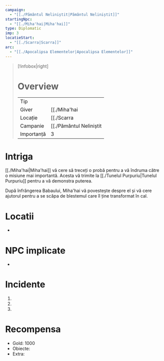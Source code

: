 ```yaml
---
campaign:
  - "[[./Pământul Neliniștit|Pământul Neliniștit]]"
startingNpc:
  - "[[./Miha'hai|Miha'hai]]"
type: Diplomatic
imp: 3
locatieStart:
  - "[[./Scarra|Scarra]]"
arc:
  - "[[./Apocalipsa Elementelor|Apocalipsa Elementelor]]"
---
```

>[!infobox|right]
> # Overview
> | | | 
> |-|-|
> | Tip||
> |Giver|[[./Miha'hai|Miha'hai]]|
> |Locație| [[./Scarra|Scarra]]|
> |Campanie|[[./Pământul Neliniștit|Pământul Neliniștit]]|
> | Importanță| 3|

# Intriga

[[./Miha'hai|Miha'hai]] vă cere să treceți o probă pentru a vă îndruma către o misiune mai importantă. Acesta vă trimite la [[./Tunelul Purpuriu|Tunelul Purpuriu]] pentru a vă demonstra puterea.

După înfrângerea Babaului, Miha'hai vă povestește despre el și vă cere ajutorul pentru a se scăpa de blestemul care îl ține transformat în cal. 

# Locatii
<div><ul class="dataview list-view-ul"></ul></div>
<div><ul class="dataview list-view-ul"><li><span></span></li></ul></div>

# NPC implicate
<div><ul class="dataview list-view-ul"><li><span></span></li></ul></div>

# Incidente

1.
2.
3.

# Recompensa

- Gold: 1000
- Obiecte: 
- Extra: 